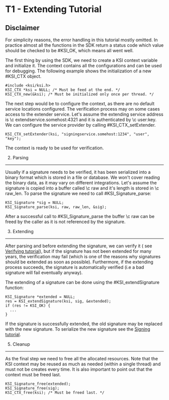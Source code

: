 T1 - Extending Tutorial
=====================

Disclaimer
----------

For simplicity reasons, the error handling in this tutorial mostly omitted.
In practice almost all the functions in the SDK return a status code which
value should be checked to be #KSI_OK, which means all went well.

The first thing by using the SDK, we need to create a KSI context variable
and initialize it. The context contains all the configurations and can be used
for debugging. The following example shows the initialization of a new #KSI_CTX
object.

    #include <ksi/ksi.h>
    KSI_CTX *ksi = NULL; /* Must be feed at the end. */
    KSI_CTX_new(&ksi); /* Must be initialized only once per thread. */

The next step would be to configure the context, as there are no default service
locations configured. The verification process may on some cases access to the
extender service. Let's assume the extending service address is
\c extendservice.somehost:4321 and it is authenticated by \c user:key. We can configure
the service provider by calling #KSI_CTX_setExtender.

    KSI_CTX_setExtender(ksi, "signingservice.somehost:1234", "user", "key");

The context is ready to be used for verification.

2. Parsing
----------

Usually if a signature needs to be verified, it has been serialized into a binary format
which is stored in a file or database. We won't cover reading the binary data, as it may vary
on different integrations. Let's assume the signature is copied into a buffer
called \c raw and it's length is stored in \c raw_len. To parse the signature we need to
call #KSI_Signature_parse:

    KSI_Signature *sig = NULL;
    KSI_Signature_parse(ksi, raw, raw_len, &sig);

After a successful call to #KSI_Signature_parse the buffer \c raw can be freed by the caller
as it is not referenced by the signature.

3. Extending
------------

After parsing and before extending the signature, we can verify it ( see [Verifying tutorial](t2_verifying.md)),
but if the signature has not been extended for many years, the verification may fail (which is one of the 
reasons why signatures should be extended as soon as possible). Furthermore, if the extending process succeeds,
the signature is automatically verified (i.e a bad signature will fail eventually anyway).

The extending of a signature can be done using the #KSI_extendSignature function:

    KSI_Signature *extended = NULL;
    res = KSI_extendSignature(ksi, sig, &extended);
    if (res != KSI_OK) {
      ...
    }

If the signature is successfully extended, the old signature may be replaced with the new
signature. To serialize the new signature see the [Signing tutorial](t1_signing.md).

5. Cleanup
----------

As the final step we need to free all the allocated resources. Note that the KSI context may
be reused as much as needed (within a single thread) and must not be creates every time. It is
also important to point out that the context must be freed last.

    KSI_Signature_free(extended);
    KSI_Signature_free(sig);
    KSI_CTX_free(ksi); /* Must be freed last. */
